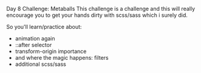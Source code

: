 Day 8 Challenge: Metaballs
This challenge is a challenge and this will really encourage you to get your hands dirty with scss/sass which i surely did.

So you'll learn/practice about:
- animation again
- ::after selector
- transform-origin importance
- and where the magic happens: filters
- additional scss/sass 
